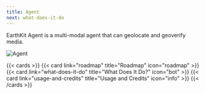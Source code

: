 ```yaml
---
title: Agent
next: what-does-it-do
---
```


EarthKit Agent is a multi-modal agent that can geolocate and geoverify media.

![Agent](./agentDemo.png)

{{< cards >}}
  {{< card link="roadmap" title="Roadmap" icon="roadmap" >}}
  {{< card link="what-does-it-do" title="What Does It Do?" icon="bot" >}}
  {{< card link="usage-and-credits" title="Usage and Credits" icon="info" >}}
{{< /cards >}}
